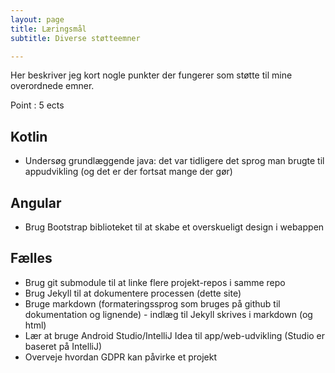 ```yaml
---
layout: page
title: Læringsmål
subtitle: Diverse støtteemner 

---
```

Her beskriver jeg kort nogle punkter der fungerer som støtte til mine overordnede emner.

Point : 5 ects

## Kotlin
- Undersøg grundlæggende java: det var tidligere det sprog man brugte til appudvikling (og det er der fortsat mange der gør)

## Angular
- Brug Bootstrap biblioteket til at skabe et overskueligt design i webappen

## Fælles
- Brug git submodule til at linke flere projekt-repos i samme repo
- Brug Jekyll til at dokumentere processen (dette site)
- Bruge markdown (formateringssprog som bruges på github til dokumentation og lignende) - indlæg til Jekyll skrives i markdown (og html)
- Lær at bruge Android Studio/IntelliJ Idea til app/web-udvikling (Studio er baseret på IntelliJ)
- Overveje hvordan GDPR kan påvirke et projekt
